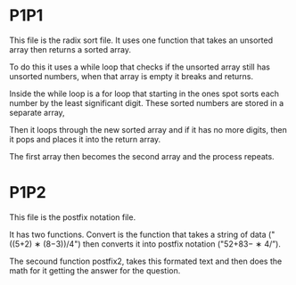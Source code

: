 # P1P1
This file is the radix sort file.
It uses one function that takes an unsorted array
then returns a sorted array.

To do this it uses a while loop that checks if the unsorted array still has
unsorted numbers, when that array is empty it breaks and returns.

Inside the while loop is a for loop that starting in the ones spot sorts 
each number by the least significant digit. These sorted numbers are 
stored in a separate array,

Then it loops through the new sorted array and if it has no more digits,
then it pops and places it into the return array.

The first array then becomes the second array and the process repeats.

# P1P2
This file is the postfix notation file.

It has two functions. Convert is the function that takes a 
string of data ("((5+2) ∗ (8−3))/4") then converts it into postfix notation
("52+83− ∗ 4/”).

The secound function postfix2, takes this formated text and then does the math for it
getting the answer for the question.
